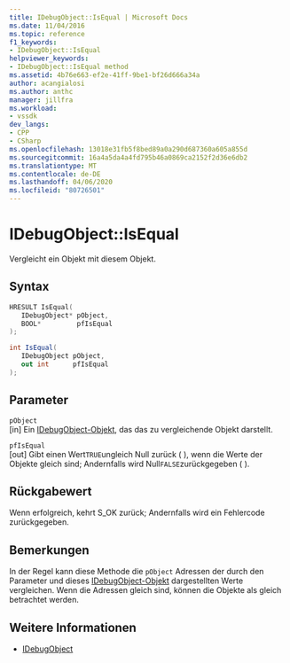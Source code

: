 ```yaml
---
title: IDebugObject::IsEqual | Microsoft Docs
ms.date: 11/04/2016
ms.topic: reference
f1_keywords:
- IDebugObject::IsEqual
helpviewer_keywords:
- IDebugObject::IsEqual method
ms.assetid: 4b76e663-ef2e-41ff-9be1-bf26d666a34a
author: acangialosi
ms.author: anthc
manager: jillfra
ms.workload:
- vssdk
dev_langs:
- CPP
- CSharp
ms.openlocfilehash: 13018e31fb5f8bed89a0a290d687360a605a855d
ms.sourcegitcommit: 16a4a5da4a4fd795b46a0869ca2152f2d36e6db2
ms.translationtype: MT
ms.contentlocale: de-DE
ms.lasthandoff: 04/06/2020
ms.locfileid: "80726501"
---
```

# <a name="idebugobjectisequal"></a>IDebugObject::IsEqual
Vergleicht ein Objekt mit diesem Objekt.

## <a name="syntax"></a>Syntax

```cpp
HRESULT IsEqual( 
   IDebugObject* pObject,
   BOOL*         pfIsEqual
);
```

```csharp
int IsEqual(
   IDebugObject pObject,
   out int      pfIsEqual
);
```

## <a name="parameters"></a>Parameter
`pObject`\
[in] Ein [IDebugObject-Objekt,](../../../extensibility/debugger/reference/idebugobject.md) das das zu vergleichende Objekt darstellt.

`pfIsEqual`\
[out] Gibt einen Wert`TRUE`ungleich Null zurück ( ), wenn die Werte der Objekte gleich sind; Andernfalls wird Null`FALSE`zurückgegeben ( ).

## <a name="return-value"></a>Rückgabewert
 Wenn erfolgreich, kehrt S_OK zurück; Andernfalls wird ein Fehlercode zurückgegeben.

## <a name="remarks"></a>Bemerkungen
 In der Regel kann diese Methode die `pObject` Adressen der durch den Parameter und dieses [IDebugObject-Objekt](../../../extensibility/debugger/reference/idebugobject.md) dargestellten Werte vergleichen. Wenn die Adressen gleich sind, können die Objekte als gleich betrachtet werden.

## <a name="see-also"></a>Weitere Informationen
- [IDebugObject](../../../extensibility/debugger/reference/idebugobject.md)
